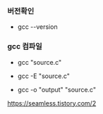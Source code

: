 ### 버전확인
- gcc --version

### gcc 컴파일
- gcc "source.c"
- gcc -E "source.c"

- gcc -o "output" "source.c"

https://seamless.tistory.com/2
